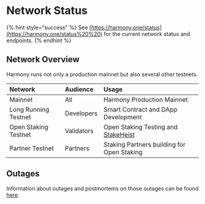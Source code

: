 # Network Status

{% hint style="success" %}
See [https://harmony.one/status](https://harmony.one/status%20%20) for the current network status and endpoints.
{% endhint %}

## Network Overview

Harmony runs not only a production mainnet but also several other testnets.

| **Network** | **Audience** | **Usage** |
| :--- | :--- | :--- |
| Mainnet | All | Harmony Production Mainnet |
| Long Running Testnet | Developers | Smart Contract and DApp Development |
| Open Staking Testnet | Validators | Open Staking Testing and [StakeHeist](https://medium.com/harmony-one/coming-soon-on-pangaea-stake-heist-23bd201d08a7) |
| Partner Testnet | Partners | Staking Partners building for Open Staking |

## Outages

Information about outages and postmortems on those outages can be found [here](outages/).

